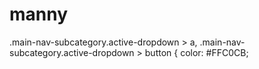 # manny
.main-nav-subcategory.active-dropdown > a,
.main-nav-subcategory.active-dropdown > button {
  color: #FFC0CB;
